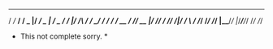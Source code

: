 
   __________  ___  ________   ___  ______  _____  __
  /  _/_  __/ / _ |/ ___/ _ | / _ \/ __/  |/  /\ \/ /
 _/ /  / /   / __ / /__/ __ |/ // / _// /|_/ /  \  / 
/___/ /_/   /_/ |_\___/_/ |_/____/___/_/  /_/   /_/  
                                                     


* This not complete sorry. *